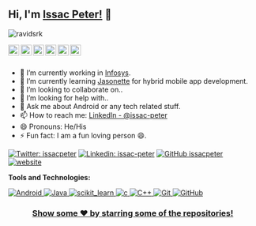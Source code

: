 ## Hi, I'm [Issac Peter!](https://issacpeter.github.io/devportfolio/) 👋

<p align="left"> <img src="https://komarev.com/ghpvc/?username=issacpeter&label=Views&color=blue&style=plastic" alt="ravidsrk" /> </p>

<a href="https://twitter.com/issacpeter">
  <img align="left" alt="Issac's Twitter" width="22px" src="https://cdn.jsdelivr.net/npm/simple-icons@v3/icons/twitter.svg" />
</a>
<a href="https://www.linkedin.com/in/issac-peter/">
  <img align="left" alt="Issac's Linkdein" width="22px" src="https://cdn.jsdelivr.net/npm/simple-icons@v3/icons/linkedin.svg" />
</a>
<a href="https://github.com/issacpeter">
  <img align="left" alt="Issac's Github" width="22px" src="https://cdn.jsdelivr.net/npm/simple-icons@v3/icons/github.svg" />
</a>
<a href="https://t.me/IssacPeter">
  <img align="left" alt="Issac's Telegram" width="22px" src="https://cdn.jsdelivr.net/npm/simple-icons@v3/icons/telegram.svg" />
</a>
<a href="https://instagram.com/issac_peter_cherian/">
  <img align="left" alt="Issac's Instagram" width="22px" src="https://cdn.jsdelivr.net/npm/simple-icons@v3/icons/instagram.svg" />
</a>
<a href="https://www.facebook.com/issacpc/">
  <img align="left" alt="Issac's Facebook" width="22px" src="https://cdn.jsdelivr.net/npm/simple-icons@v3/icons/facebook.svg" />
</a>

<br/>
<br/>



- 🔭 I’m currently working in [Infosys](https://www.infosys.com/).
- 🌱 I’m currently learning [Jasonette](https://jasonette.com/) for hybrid mobile app development.
- 👯 I’m looking to collaborate on..
- 🤔 I’m looking for help with..
- 💬 Ask me about Android or any tech related stuff.
- 📫 How to reach me: [LinkedIn - @issac-peter](https://www.linkedin.com/in/issac-peter/)
- 😄 Pronouns: He/His
- ⚡ Fun fact: I am a fun loving person 😄.

[![Twitter: issacpeter](https://img.shields.io/twitter/follow/issacpeter?style=social)](https://twitter.com/issacpeter)
[![Linkedin: issac-peter](https://img.shields.io/badge/issac-peter-blue?style=flat-square&logo=Linkedin&logoColor=white&link=https://www.linkedin.com/in/issac-peter/)](https://www.linkedin.com/in/issac-peter/)
[![GitHub issacpeter](https://img.shields.io/github/followers/issacpeter?label=follow&style=social)](https://github.com/issacpeter)
[![website](https://img.shields.io/badge/PortfolioWebsite-issacpeter.github.io/devportfolio/-2648ff?style=flat-square&logo=google-chrome)](https://issacpeter.github.io/devportfolio/)


**Tools and Technologies:**  

<p align="left">
<a href="https://www.android.com" target="_blank"> <img src="https://img.shields.io/badge/Android-FF6F00?style=for-the-badge&logo=Android&logoColor=green" alt="Android"/> </a>
<a href="https://www.java.com" target="_blank"> <img src="https://img.shields.io/badge/Java-ED8B00?style=for-the-badge&logo=java&logoColor=white" alt="Java"/> </a>
<a href="https://kotlinlang.org/" target="_blank"> <img src="https://img.shields.io/badge/Kotlin-F7931E?style=for-the-badge&logo=kotlin&logoColor=navy" alt="scikit_learn"/> </a>
<a href="https://www.cprogramming.com/" target="_blank"> <img src="https://img.shields.io/badge/C-00599C?style=for-the-badge&logo=c&logoColor=white" alt="c"/> </a>
<a href="https://isocpp.org/std/the-standard" target="_blank"> <img src="https://img.shields.io/badge/C%2B%2B-00599C?style=for-the-badge&logo=c%2B%2B&logoColor=white" alt="C++"/> </a>
<a href="https://git-scm.com/" target="_blank"> <img src="https://img.shields.io/badge/GIT-E44C30?style=for-the-badge&logo=git&logoColor=white" alt="Git"/> </a>
<a href="https://github.com/" target="_blank"> <img src="https://img.shields.io/badge/GitHub-100000?style=for-the-badge&logo=github&logoColor=white" alt="GitHub"/>



<div align="center">

### Show some ❤️ by starring some of the repositories!

</div>

<!---
issacpeter/issacpeter is a ✨ special ✨ repository because its `README.md` (this file) appears on your GitHub profile.
You can click the Preview link to take a look at your changes.
--->
